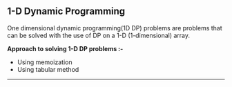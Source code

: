 ## 1-D Dynamic Programming


One dimensional dynamic programming(1D DP) problems are problems that can be solved with the use of DP on a 1-D (1-dimensional) array.

**Approach to solving 1-D DP problems :-**

* Using memoization
* Using tabular method


---


